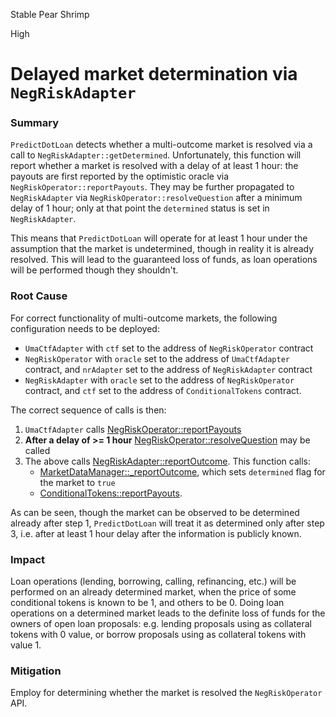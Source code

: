 Stable Pear Shrimp

High

# Delayed market determination via `NegRiskAdapter`

### Summary

`PredictDotLoan` detects whether a multi-outcome market is resolved via a call to `NegRiskAdapter::getDetermined`. Unfortunately, this function will report whether a market is resolved with a delay of at least 1 hour: the payouts are first reported by the optimistic oracle via `NegRiskOperator::reportPayouts`. They may be further propagated to `NegRiskAdapter` via `NegRiskOperator::resolveQuestion` after a minimum delay of 1 hour; only at that point the `determined` status is set in `NegRiskAdapter`.

This means that `PredictDotLoan` will operate for at least 1 hour under the assumption that the market is undetermined, though in reality it is already resolved. This will lead to the guaranteed loss of funds, as loan operations will be performed though they shouldn't.

### Root Cause

For correct functionality of multi-outcome markets, the following configuration needs to be deployed:

- `UmaCtfAdapter` with `ctf` set to the address of `NegRiskOperator` contract
- `NegRiskOperator` with `oracle` set to the address of `UmaCtfAdapter` contract, and `nrAdapter` set to the address of `NegRiskAdapter` contract
- `NegRiskAdapter` with `oracle` set to the address of `NegRiskOperator` contract, and `ctf` set to the address of `ConditionalTokens` contract.

The correct sequence of calls is then:

1. `UmaCtfAdapter` calls [NegRiskOperator::reportPayouts](https://github.com/Polymarket/neg-risk-ctf-adapter/blob/e206dd2ed5aa24cf1f86990b875c6b1577be25e2/src/NegRiskOperator.sol#L135-L169)
2. **After a delay of >= 1 hour** [NegRiskOperator::resolveQuestion](https://github.com/Polymarket/neg-risk-ctf-adapter/blob/e206dd2ed5aa24cf1f86990b875c6b1577be25e2/src/NegRiskOperator.sol#L175-L191) may be called
3. The above calls [NegRiskAdapter::reportOutcome](https://github.com/Polymarket/neg-risk-ctf-adapter/blob/e206dd2ed5aa24cf1f86990b875c6b1577be25e2/src/NegRiskAdapter.sol#L403-L412). This function calls:
    - [MarketDataManager::_reportOutcome](https://github.com/Polymarket/neg-risk-ctf-adapter/blob/e206dd2ed5aa24cf1f86990b875c6b1577be25e2/src/modules/MarketDataManager.sol#L86-L107), which sets `determined` flag for the market to `true`
    - [ConditionalTokens::reportPayouts](https://github.com/Polymarket/conditional-tokens-contracts/blob/a927b5a52cf9ace712bf1b5fe1d92bf76399e692/contracts/ConditionalTokens.sol#L75-L97).

As can be seen, though the market can be observed to be determined already after step 1, `PredictDotLoan` will treat it as determined only after step 3, i.e. after at least 1 hour delay after the information is publicly known.

### Impact

Loan operations (lending, borrowing, calling, refinancing, etc.) will be performed on an already determined market, when the price of some conditional tokens is known to be 1, and others to be 0. Doing loan operations on a determined market leads to the definite loss of funds for the owners of open loan proposals: e.g. lending proposals using as collateral tokens with 0 value, or borrow proposals using as collateral tokens with value 1.

### Mitigation

Employ for determining whether the market is resolved the `NegRiskOperator` API.